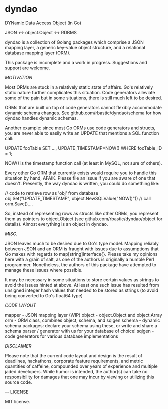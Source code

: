 # dyndao
DYNamic Data Access Object (in Go)

JSON <-> object.Object <-> RDBMS

dyndao is a collection of Golang packages which comprise a JSON mapping layer,
a generic key-value object structure, and a relational database mapping layer
(ORM).

This package is incomplete and a work in progress. Suggestions and support are
welcome.

*MOTIVATION*

Most ORMs are stuck in a relatively static state of affairs. Go's relatively
static nature further complicates this situation. Code generators alleviate
some of the pain but in some situations, there is still much left to be
desired.

ORMs that are built on top of code generators cannot flexibly accommodate
dynamic schema changes. See github.com/rbastic/dyndao/schema for how
dyndao handles dynamic schemas.

Another example: since most Go ORMs use code generators and structs, you are
never able to easily write an UPDATE that mentions a SQL function call:

UPDATE fooTable SET ..., UPDATE_TIMESTAMP=NOW() WHERE fooTable_ID = 1;

NOW() is the timestamp function call (at least in MySQL, not sure of others).

Every other Go ORM that currently exists would require you to handle this
situation by hand, AFAIK. Please file an issue if you are aware of one that
doesn't. Presently, the way dyndao is written, you could do something like:

// code to retrieve row as 'obj' from database
obj.Set("UPDATE_TIMESTAMP", object.NewSQLValue("NOW()"))
// call orm.Save()....

So, instead of representing rows as structs like other ORMs, you represent them
as pointers to object.Object (see github.com/rbastic/dyndao/object for
details). Almost everything is an object in dyndao.

*MISC.*

JSON leaves much to be desired due to Go's type model. Mapping reliably between
JSON and an ORM is fraught with issues due to assumptions that Go makes with
regards to map[string]interface{}. Please take my opinions here with a grain of
salt, as one of the authors is originally a humble Perl programmer.
Nonetheless, the authors of this package have attempted to manage these issues
where possible.

It may be necessary in some situations to store certain values as strings to
avoid the issues hinted at above. At least one such issue has resulted from
unsigned integer hash values that needed to be stored as strings (to avoid
being converted to Go's float64 type)

*CODE LAYOUT*

mapper - JSON mapping layer (WIP)
object - object.Object and object.Array
orm    - ORM class, combines object, schema, and sqlgen
schema - dynamic schema packages: declare your schema using these, or write and
         share a schema parser / generator with us for your database of choice!
sqlgen - code generators for various database implementations

*DISCLAIMER*

Please note that the current code layout and design is the result of deadlines,
hackathons, corporate feature requirements, and metric quantities of caffeine,
compounded over years of experience and multiple jaded developers. While humor
is intended, the author(s) can take no responsibility for damages that one may
incur by viewing or utilizing this source code.

--
LICENSE

MIT license.
